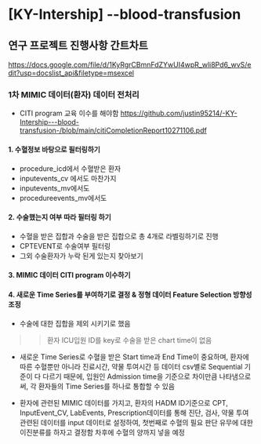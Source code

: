 # [KY-Intership] --blood-transfusion

## 연구 프로젝트 진행사항 간트차트
https://docs.google.com/file/d/1KyRgrCBmnFdZYwUI4wpR_wli8Pd6_wvS/edit?usp=docslist_api&filetype=msexcel

### 1차 MIMIC 데이터(환자) 데이터 전처리
  - CITI program 교육 이수를 해야함
  https://github.com/justin95214/-KY-Intership---blood-transfusion-/blob/main/citiCompletionReport10271106.pdf

#### 1. 수혈정보 바탕으로 필터링하기
  - procedure_icd에서 수혈받은 환자
  - inputevents_cv 에서도 마찬가지
  - inputevents_mv에서도
  - procedureevents_mv에서도 

#### 2. 수술했는지 여부 따라 필터링 하기
  - 수혈을 받은 집합과 수술을 받은 집합으로 총 4개로 라벨링하기로 진행
  - CPTEVENT로 수술여부 필터링
  - 그외 수술환자가 누락 된게 있는지 찾아보기

#### 3. MIMIC 데이터 CITI program 이수하기

#### 4. 새로운 Time Series를 부여하기로 결정 & 정형 데이터 Feature Selection 방향성 조정
  - 수술에 대한 집합을 제외 시키기로 했음
  >> 환자 ICU입원 ID를 key로 수술을 받은 chart time이 없음

  - 새로운 Time Series로 수혈을 받은 Start time과 End Time이 중요하며, 환자에 따른 수혈뿐만 아니라 진료시간, 약물 투여시간 등 데이터 csv별로 Sequential 기준이 다 다르기 때문에, 입원인 Admission time을 기준으로 차이만큼 나타냄으로써, 각 환자들의 Time Series를 하나로 통합할 수 있음
  
  - 환자에 관련된 MIMIC 데이터를 가지고, 환자의 HADM ID기준으로 CPT, InputEvent_CV, LabEvents, Prescription데이터를 통해 진단, 검사, 약물 투여 관련된 데이터를 input 데이터로 설정하여, 첫번째로 수혈의 필요 판단 유무에 대한 이진분류를 하자고 결정함 차후에 수혈의 양까지 넣을 예정

